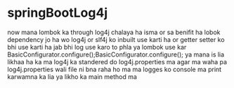 # springBootLog4j
now mana lombok ka through log4j chalaya ha isma or sa benifit ha
lobok dependency jo ha wo log4j or slf4j ko inbuilt use karti ha or 
getter setter ko bhi use karti ha jab bhi log use karo to phla ya lombok use kar
BasicConfigurator.configure();BasicConfigurator.configure(); ya mana is lia likhaa ha ka ma log4j
ka standered do log4j.properties ma agar ma waha pa log4j.properties wali file ni bna raha ho ma 
ma logges ko console ma print karwamna ka lia ya likho ka main method ma

